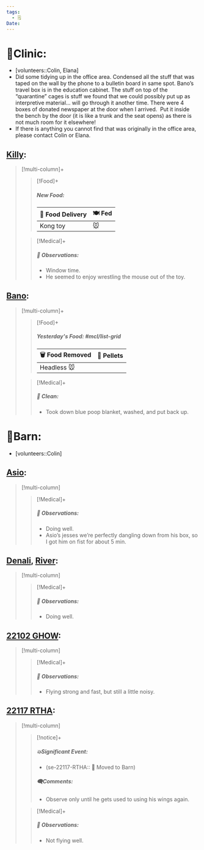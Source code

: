 ```yaml
---
tags:
  - 🗒️
Date: 
---
```


# 🏥Clinic:
- [volunteers::Colin, Elana]
- Did some tidying up in the office area. Condensed all the stuff that was taped on the wall by the phone to a bulletin board in same spot. Bano’s travel box is in the education cabinet. The stuff on top of the “quarantine” cages is stuff we found that we could possibly put up as interpretive material… will go through it another time. There were 4 boxes of donated newspaper at the door when I arrived.  Put it inside the bench by the door (it is like a trunk and the seat opens) as there is not much room for it elsewhere!
- If there is anything you cannot find that was originally in the office area, please contact Colin or Elana.

## [Killy](../RARE%20Birds/Ed%20Birds/Killy.md):
> [!multi-column]+
>
>> [!Food]+
>> ##### New Food:
>> |🚚 Food Delivery| 🍽️ Fed|
>> |---|---|
>>|Kong toy|🐭
>
>> [!Medical]+
>> ##### 🔭 Observations:
>> - Window time.
>> - He seemed to enjoy wrestling the mouse out of the toy.

## [Bano](../RARE%20Birds/Ed%20Birds/Bano.md):
> [!multi-column]+
>
>> [!Food]+
>> ##### Yesterday's Food: #mcl/list-grid
>> |🗑️ Food Removed| 💩 Pellets
>> |---|---|
>>|Headless 🐭|
>
>> [!Medical]+
>>##### 🫧 Clean:
>> - Took down blue poop blanket, washed, and put back up.

# 🏡Barn:
- [volunteers::Colin]

## [Asio](../RARE%20Birds/Ed%20Birds/Asio.md):
> [!multi-column]
>
>> [!Medical]+
>> ##### 🔭 Observations:
>> - Doing well.
>> - Asio’s jesses we’re perfectly dangling down from his box, so I got him on fist for about 5 min.

## [Denali](../RARE%20Birds/Ed%20Birds/Denali.md), [River](../RARE%20Birds/Ed%20Birds/River.md):
> [!multi-column]
>
>> [!Medical]+
>> ##### 🔭 Observations:
>> - Doing well.

## [22102 GHOW](../RARE%20Birds/22102%20GHOW.md):
> [!multi-column]
>
>> [!Medical]+
>> ##### 🔭 Observations:
>> - Flying strong and fast, but still a little noisy.

## [22117 RTHA](../RARE%20Birds/22117%20RTHA.md):
> [!multi-column]
>
>> [!notice]+
>> ##### 💥Significant Event:
>>- (se-22117-RTHA:: 🏡 Moved to Barn)
>>
>> ##### 🗨️Comments:
>> - Observe only until he gets used to using his wings again.
>
>> [!Medical]+
>> ##### 🔭 Observations:
>> - Not flying well.


